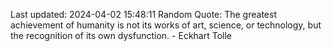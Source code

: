 Last updated: 2024-04-02 15:48:11
Random Quote: The greatest achievement of humanity is not its works of art, science, or technology, but the recognition of its own dysfunction. - Eckhart Tolle